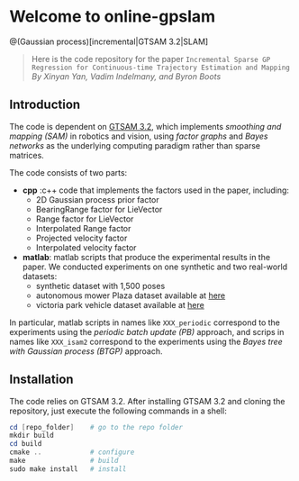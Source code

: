 # Welcome to online-gpslam
@(Gaussian process)[incremental|GTSAM 3.2|SLAM]
>Here is the code repository for the paper `Incremental Sparse GP Regression for Continuous-time Trajectory Estimation and Mapping`  *By Xinyan Yan, Vadim Indelmany, and Byron Boots*

## Introduction
The code is dependent on [GTSAM 3.2](https://collab.cc.gatech.edu/borg/gtsam/), which implements *smoothing and mapping (SAM)* in robotics and vision, using *factor graphs* and *Bayes networks* as the underlying computing paradigm rather than sparse matrices.

The code consists of two parts:
- **cpp** :c++ code that implements the factors used in the paper, including:
	- 2D Gaussian process prior factor
	- BearingRange factor for LieVector
	- Range factor for LieVector
	- Interpolated Range factor
	- Projected velocity factor
	- Interpolated velocity factor
- **matlab**: matlab scripts that produce the experimental results in the paper. We conducted experiments on one synthetic and two real-world datasets:
	- synthetic dataset with 1,500 poses
	- autonomous mower Plaza dataset available at [here](http://www.frc.ri.cmu.edu/projects/emergencyresponse/RangeData/)
	- victoria park vehicle dataset available at [here](http://www-personal.acfr.usyd.edu.au/nebot/victoria_park.htm)
	
In particular, matlab scripts in names like `XXX_periodic` correspond to the experiments using the *periodic batch update (PB)* approach, and scrips in names like `XXX_isam2` correspond to the experiments using the *Bayes tree with Gaussian process (BTGP)* approach.

## Installation
The code relies on GTSAM 3.2. After installing GTSAM 3.2 and cloning the repository, just execute the following commands in a shell:
``` powershell
cd [repo_folder] 	# go to the repo folder
mkdir build      
cd build
cmake ..	  		# configure
make 				# build
sudo make install 	# install
```
